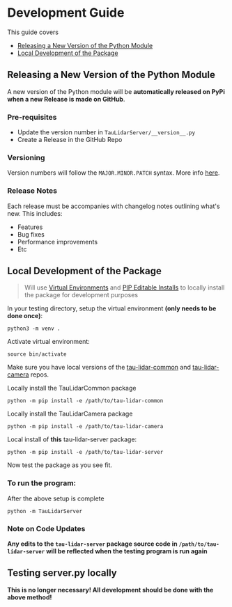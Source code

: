 # Development Guide

This guide covers

* [Releasing a New Version of the Python Module](#releasing-a-new-version-of-the-python-module)
* [Local Development of the Package](#local-development-of-the-package)

## Releasing a New Version of the Python Module

A new version of the Python module will be **automatically released on PyPi when a new Release is made on GitHub**.

### Pre-requisites

* Update the version number in `TauLidarServer/__version__.py`
* Create a Release in the GitHub Repo

### Versioning

Version numbers will follow the `MAJOR.MINOR.PATCH` syntax. More info [here](https://semver.org/).

### Release Notes

Each release must be accompanies with changelog notes outlining what's new. This includes:

* Features
* Bug fixes
* Performance improvements
* Etc

## Local Development of the Package

> Will use [Virtual Environments](https://docs.python.org/3/tutorial/venv.html) and [PIP Editable Installs](https://pip.pypa.io/en/latest/reference/pip_install/#editable-installs) to locally install the package for development purposes

In your testing directory, setup the virtual environment **(only needs to be done once)**:
```
python3 -m venv .
```

Activate virtual environment:
```
source bin/activate
```

Make sure you have local versions of the [tau-lidar-common](https://github.com/OnionIoT/tau-lidar-common) and [tau-lidar-camera](https://github.com/OnionIoT/tau-lidar-camera) repos.

Locally install the TauLidarCommon package
```
python -m pip install -e /path/to/tau-lidar-common
```

Locally install the TauLidarCamera package
```
python -m pip install -e /path/to/tau-lidar-camera
```

Local install of **this** tau-lidar-server package:
```
python -m pip install -e /path/to/tau-lidar-server
```

Now test the package as you see fit.

### To run the program:

After the above setup is complete

```
python -m TauLidarServer
```

### Note on Code Updates

**Any edits to the `tau-lidar-server` package source code in `/path/to/tau-lidar-server` will be reflected when the testing program is run again**


## Testing server.py locally

**This is no longer necessary! All development should be done with the above method!**
